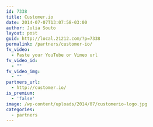 ```yaml
---
id: 7338
title: Customer.io
date: 2014-07-07T13:07:58-03:00
author: Julia Souto
layout: post
guid: http://local.21212.com/?p=7338
permalink: /partners/customer-io/
fv_video:
  - Paste your YouTube or Vimeo url
fv_video_id:
  - ""
fv_video_img:
  - ""
partners_url:
  - http://customer.io/
is_premium:
  - 'false'
image: /wp-content/uploads/2014/07/customerio-logo.jpg
categories:
  - partners
---
```

